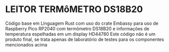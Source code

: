 # LEITOR TERMôMETRO DS18B20 
Código base em Linguagem Rust com uso do crate Embassy para uso de Raspberry Pico RP2040 com termômetro DS18B20 e informações de temperatura espelhadas em um display HD44780
Este código não é um produto final, se trata apenas de laboratório de testes para os componentes mencionados acima
